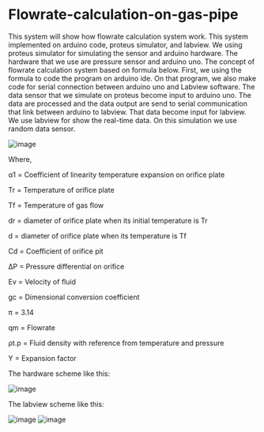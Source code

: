 # Flowrate-calculation-on-gas-pipe

This system will show how flowrate calculation system work. This system implemented on arduino code, proteus simulator, and labview. We using proteus simulator for simulating the sensor and arduino hardware. The hardware that we use are pressure sensor and arduino uno. The concept of flowrate calculation system based on formula below. First, we using the formula to code the program on arduino ide. On that program, we also make code for serial connection between arduino uno and Labview software. The data sensor that we simulate on proteus become input to arduino uno. The data are processed and the data output are send to serial communication that link between arduino to labview. That data become input for labview. We use labview for show the real-time data. On this simulation we use random data sensor.

![image](https://user-images.githubusercontent.com/92786679/141994190-a9377df6-0118-4c51-ad67-f240b4d97a78.png)

Where,

α1 =  Coefficient of linearity temperature expansion on orifice plate

Tr = Temperature of orifice plate

Tf = Temperature of gas flow

dr =  diameter of orifice plate when its initial temperature is Tr

d = diameter of orifice plate when its temperature is Tf

Cd = Coefficient of orifice pit

ΔP = Pressure differential on orifice

Ev = Velocity of fluid

gc = Dimensional conversion coefficient

π = 3.14

qm = Flowrate

ρt.p = Fluid density with reference from temperature and pressure

Y = Expansion factor


The hardware scheme like this:

![image](https://user-images.githubusercontent.com/92786679/141996489-b7ca022d-cf83-4bc5-9b2b-2b51a533255b.png)

The labview scheme like this:

![image](https://user-images.githubusercontent.com/92786679/141996549-29370ef0-3003-4ef8-bd32-22a1e46983e8.png)
![image](https://user-images.githubusercontent.com/92786679/141996567-80424490-d7af-42ce-9995-803e43b928b3.png)


